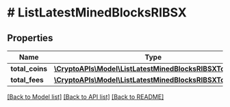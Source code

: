 # # ListLatestMinedBlocksRIBSX

## Properties

Name | Type | Description | Notes
------------ | ------------- | ------------- | -------------
**total_coins** | [**\CryptoAPIs\Model\ListLatestMinedBlocksRIBSXTotalCoins**](ListLatestMinedBlocksRIBSXTotalCoins.md) |  | [optional]
**total_fees** | [**\CryptoAPIs\Model\ListLatestMinedBlocksRIBSXTotalFees**](ListLatestMinedBlocksRIBSXTotalFees.md) |  |

[[Back to Model list]](../../README.md#models) [[Back to API list]](../../README.md#endpoints) [[Back to README]](../../README.md)
